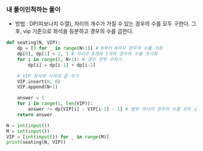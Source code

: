 ### 내 풀이인척하는 풀이

- 방법 : DP(피보나치 수열), 자리의 개수가 가질 수 있는 경우의 수를 모두 구한다. 그 후, vip 기준으로 좌석을 등분하고 경우의 수를 곱한다.

```python
def seating(N, VIP):
    dp = [0 for _ in range(N+1)] # 0부터 N까지 경우의 수를 저장
    dp[0], dp[1] = 1, 1 # 자리수 0개와 1개의 경우의 수를 초기화
    for i in range(2, N+1): # 경우 전부 구하기
        dp[i] = dp[i-1] + dp[i-2]

    # VIP 좌석에 시작과 끝 추가
    VIP.insert(0, 0)
    VIP.append(N+1)

    answer = 1
    for i in range(1, len(VIP)):
        answer *= dp[VIP[i] - VIP[i-1] - 1] # 범위 마다의 경우의 수를 모두 곱한다.
    return answer

N = int(input())
M = int(input())
VIP = [int(input()) for _ in range(M)]
print(seating(N, VIP))
```

